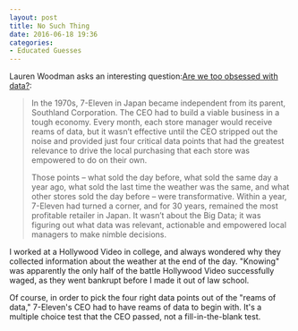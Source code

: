 ```yaml
---
layout: post
title: No Such Thing
date: 2016-06-18 19:36
categories: 
- Educated Guesses
---
```


Lauren Woodman asks an interesting question:[Are we too obsessed with data?](http://nethope.org/2016/06/14/are-we-too-obsessed-with-data/):

> In the 1970s, 7-Eleven in Japan became independent from its parent, Southland Corporation. The CEO had to build a viable business in a tough economy. Every month, each store manager would receive reams of data, but it wasn’t effective until the CEO stripped out the noise and provided just four critical data points that had the greatest relevance to drive the local purchasing that each store was empowered to do on their own.
>
> Those points – what sold the day before, what sold the same day a year ago, what sold the last time the weather was the same, and what other stores sold the day before – were transformative. Within a year, 7-Eleven had turned a corner, and for 30 years, remained the most profitable retailer in Japan. It wasn’t about the Big Data; it was figuring out what data was relevant, actionable and empowered local managers to make nimble decisions.

I worked at a Hollywood Video in college, and always wondered why they collected information about the weather at the end of the day. "Knowing" was apparently the only half of the battle Hollywood Video successfully waged, as they went bankrupt before I made it out of law school.

Of course, in order to pick the four right data points out of the "reams of data," 7-Eleven's CEO had to have reams of data to begin with. It's a multiple choice test that the CEO passed, not a fill-in-the-blank test.